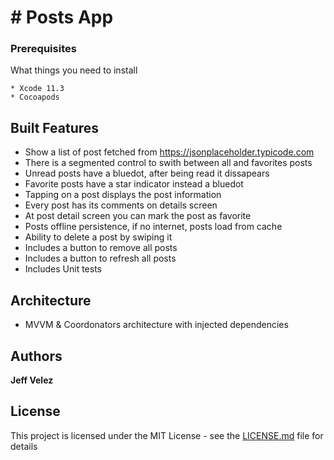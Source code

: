 # # Posts App

### Prerequisites

What things you need to install

```
* Xcode 11.3
* Cocoapods
```

## Built Features

* Show a list of post fetched from https://jsonplaceholder.typicode.com
* There is a segmented control to swith between all and favorites posts
* Unread posts have a bluedot, after being read it dissapears
* Favorite posts have a star indicator instead a bluedot
* Tapping on a post displays the post information
* Every post has its comments on details screen
* At post detail screen you can mark the post as favorite
* Posts offline persistence, if no internet, posts load from cache
* Ability to delete a post by swiping it
* Includes a button to remove all posts
* Includes a button to refresh all posts
* Includes Unit tests

## Architecture

* MVVM & Coordonators architecture with injected dependencies

## Authors

**Jeff Velez**

## License

This project is licensed under the MIT License - see the [LICENSE.md](LICENSE.md) file for details
